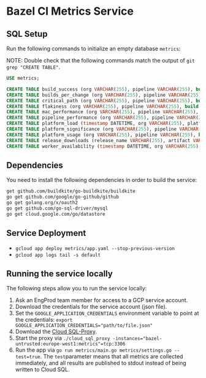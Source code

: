 # Bazel CI Metrics Service

## SQL Setup

Run the following commands to initialize an empty database `metrics`:

NOTE: Double check that the following commands match the output of `git grep "CREATE TABLE"`.

```sql
USE metrics;

CREATE TABLE build_success (org VARCHAR(255), pipeline VARCHAR(255), build INT, linux VARCHAR(255), macos VARCHAR(255), windows VARCHAR(255), rbe VARCHAR(255), PRIMARY KEY(org, pipeline, build));
CREATE TABLE builds_per_change (org VARCHAR(255), pipeline VARCHAR(255), changelist INT, builds INT, PRIMARY KEY(org, pipeline, changelist));
CREATE TABLE critical_path (org VARCHAR(255), pipeline VARCHAR(255), build INT, wait_time_seconds FLOAT, run_time_seconds FLOAT, longest_task_name VARCHAR(255), longest_task_time_seconds FLOAT, result VARCHAR(255), PRIMARY KEY(org, pipeline, build));
CREATE TABLE flakiness (org VARCHAR(255), pipeline VARCHAR(255), build INT, target VARCHAR(255), passed_count INT, failed_count INT, PRIMARY KEY(org, pipeline, build, target));
CREATE TABLE mac_performance (org VARCHAR(255), pipeline VARCHAR(255), build INT, wait_time_seconds FLOAT, run_time_seconds FLOAT, skipped BOOL, PRIMARY KEY(org, pipeline, build));
CREATE TABLE pipeline_performance (org VARCHAR(255), pipeline VARCHAR(255), build INT, job VARCHAR(255), creation_time DATETIME, wait_time_seconds FLOAT, run_time_seconds FLOAT, skipped_tasks VARCHAR(255), PRIMARY KEY(org, pipeline, build, job));
CREATE TABLE platform_load (timestamp DATETIME, org VARCHAR(255), platform VARCHAR(255), waiting_jobs INT, running_jobs INT, PRIMARY KEY(org, timestamp, platform));
CREATE TABLE platform_significance (org VARCHAR(255), pipeline VARCHAR(255), total_builds INT, passing_builds INT, canceled_builds INT, setup_failed INT, linux_failures INT, macos_failures INT, windows_failures INT, rbe_failures INT, multi_platform_failures INT, PRIMARY KEY(org, pipeline));
CREATE TABLE platform_usage (org VARCHAR(255), pipeline VARCHAR(255), build INT, platform VARCHAR(255), usage_seconds FLOAT, PRIMARY KEY(org, pipeline, build, platform));
CREATE TABLE release_downloads (release_name VARCHAR(255), artifact VARCHAR(255), downloads INT, PRIMARY KEY(release_name, artifact));
CREATE TABLE worker_availability (timestamp DATETIME, org VARCHAR(255), platform VARCHAR(255), idle_count INT, busy_count INT, PRIMARY KEY(timestamp, org, platform));
```

## Dependencies

You need to install the following dependencies in order to build the service:

```bash
get github.com/buildkite/go-buildkite/buildkite
go get github.com/google/go-github/github
go get golang.org/x/oauth2
go get github.com/go-sql-driver/mysql
go get cloud.google.com/go/datastore
```

## Service Deployment

- `gcloud app deploy metrics/app.yaml --stop-previous-version`
- `gcloud app logs tail -s default`

## Running the service locally

The following steps allow you to run the service locally:

1. Ask an EngProd team member for access to a GCP service account.
2. Download the credentials for the service account (json file).
3. Set the `GOOGLE_APPLICATION_CREDENTIALS` environment variable to point at the credentials: `export GOOGLE_APPLICATION_CREDENTIALS="path/to/file.json"`
4. Download the [Cloud SQL-Proxy](https://cloud.google.com/sql/docs/mysql/sql-proxy).
5. Start the proxy via `./cloud_sql_proxy -instances="bazel-untrusted:europe-west1:metrics"=tcp:3306`
6. Run the app via `go run metrics/main.go metrics/settings.go --test=true`. The `test`parameter means that all metrics are collected immediately, and all results are published to stdout instead of being written to Cloud SQL.

